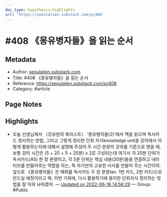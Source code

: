 ```yaml
---
doc_type: hypothesis-highlights
url: 'https://seoulalien.substack.com/p/408'
---
```


# #408 《몽유병자들》을 읽는 순서

## Metadata
- Author: [seoulalien.substack.com]()
- Title: #408 《몽유병자들》을 읽는 순서
- Reference: https://seoulalien.substack.com/p/408
- Category: #article

## Page Notes
## Highlights
- 오늘 선생님께서 〈강유원의 북리스트〉 ‘몽유병자들(2)’에서 책을 읽으며 독서카드 정리하는 방법, 그리고 그렇게 정리한 단위 지식knowledge unit을 강의에서 어떻게 활용하는지에 대해서 설명해 주셨어.두 시간 분량의 강의를 기준으로 했을 때, 보통 강의 시간은 (5 + 20 + 5 + 20분) x 2로 구성되는데 여기서 각 20분 단위가 독서카드(A5) 한 장 분량이고, 각 5분 단위는 핵심 내용(20분)들을 연결하고 내러티브를 만들어주는 역할을 하는, 즉 자기만의 고유한 서사를 만들어 주는 시간이야.앞으로 《몽유병자들》은 매회를 독서카드 두 장 분량(ex. 1번 카드, 2번 카드)으로 만드실 예정이라고 해. 이번 기회에, 다시 활용하기에 용이한 단위지식 정리하는 방법을 잘 익혀 놔야겠어. — [Updated on 2022-06-16 14:56:29](https://hyp.is/EOh0jO05EeyzT0sqyXMVgA/seoulalien.substack.com/p/408) — Group: #Public



